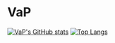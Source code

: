# VaP
[![VaP's GitHub stats](https://github-readme-stats.vercel.app/api?username=va-p&show_icons=true&theme=dark)](https://github.com/va-p)
[![Top Langs](https://github-readme-stats.vercel.app/api/top-langs/?username=va-p&theme=dark)](https://github.com/va-p)
